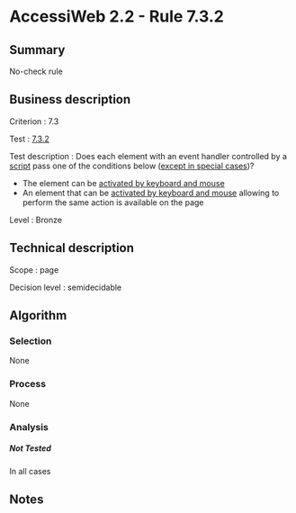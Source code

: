 # AccessiWeb 2.2 - Rule 7.3.2

## Summary

No-check rule

## Business description

Criterion : 7.3

Test :
[7.3.2](http://www.accessiweb.org/index.php/accessiweb-22-english-version.html#test-7-3-2)

Test description : Does each element with an event handler controlled by
a
[script](http://www.accessiweb.org/index.php/glossary-76.html#mScript)
pass one of the conditions below ([except in special
cases](http://www.accessiweb.org/index.php/glossary-76.html#cpCrit7-3 "Special cases for criterion 7.3"))?

-   The element can be [activated by keyboard and
    mouse](http://www.accessiweb.org/index.php/glossary-76.html#mAAClavierSouris)
-   An element that can be [activated by keyboard and
    mouse](http://www.accessiweb.org/index.php/glossary-76.html#mAAClavierSouris)
    allowing to perform the same action is available on the page

Level : Bronze

## Technical description

Scope : page

Decision level :
semidecidable

## Algorithm

### Selection

None

### Process

None

### Analysis

##### Not Tested

In all cases

## Notes


